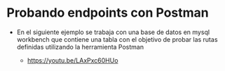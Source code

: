 # Probando endpoints con Postman
- En el siguiente ejemplo se trabaja con una base de datos en mysql workbench que contiene
  una tabla con el objetivo de probar las rutas definidas utilizando la herramienta Postman
  
  - https://youtu.be/LAxPxc60HUo
 

